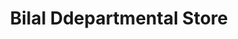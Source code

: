 ---
title: "Bilal Ddepartmental Store"
url: /karachi/bilal-ddepartmental-store/
shop: Supermarkt
---